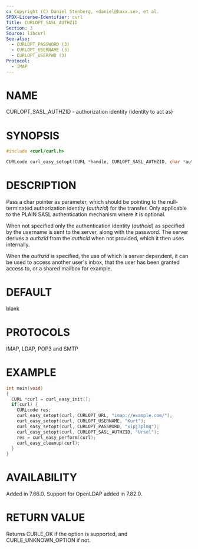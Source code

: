 ```yaml
---
c: Copyright (C) Daniel Stenberg, <daniel@haxx.se>, et al.
SPDX-License-Identifier: curl
Title: CURLOPT_SASL_AUTHZID
Section: 3
Source: libcurl
See-also:
  - CURLOPT_PASSWORD (3)
  - CURLOPT_USERNAME (3)
  - CURLOPT_USERPWD (3)
Protocol:
  - IMAP
---
```


# NAME

CURLOPT_SASL_AUTHZID - authorization identity (identity to act as)

# SYNOPSIS

~~~c
#include <curl/curl.h>

CURLcode curl_easy_setopt(CURL *handle, CURLOPT_SASL_AUTHZID, char *authzid);
~~~

# DESCRIPTION

Pass a char pointer as parameter, which should be pointing to the
null-terminated authorization identity (*authzid*) for the transfer. Only
applicable to the PLAIN SASL authentication mechanism where it is optional.

When not specified only the authentication identity (*authcid*) as
specified by the username is sent to the server, along with the password. The
server derives a *authzid* from the *authcid* when not provided, which
it then uses internally.

When the *authzid* is specified, the use of which is server dependent, it
can be used to access another user's inbox, that the user has been granted
access to, or a shared mailbox for example.

# DEFAULT

blank

# PROTOCOLS

IMAP, LDAP, POP3 and SMTP

# EXAMPLE

~~~c
int main(void)
{
  CURL *curl = curl_easy_init();
  if(curl) {
    CURLcode res;
    curl_easy_setopt(curl, CURLOPT_URL, "imap://example.com/");
    curl_easy_setopt(curl, CURLOPT_USERNAME, "Kurt");
    curl_easy_setopt(curl, CURLOPT_PASSWORD, "xipj3plmq");
    curl_easy_setopt(curl, CURLOPT_SASL_AUTHZID, "Ursel");
    res = curl_easy_perform(curl);
    curl_easy_cleanup(curl);
  }
}
~~~

# AVAILABILITY

Added in 7.66.0. Support for OpenLDAP added in 7.82.0.

# RETURN VALUE

Returns CURLE_OK if the option is supported, and CURLE_UNKNOWN_OPTION if not.
